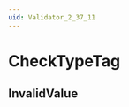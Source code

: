 ```yaml
---
uid: Validator_2_37_11
---
```


# CheckTypeTag

## InvalidValue

<!-- Description, Properties, ... sections are auto-generated. -->
<!-- REPLACE ME AUTO-GENERATION -->

<!-- Uncomment to add extra details -->
<!--### Details-->

<!-- Uncomment to add example code -->
<!--### Example code-->

